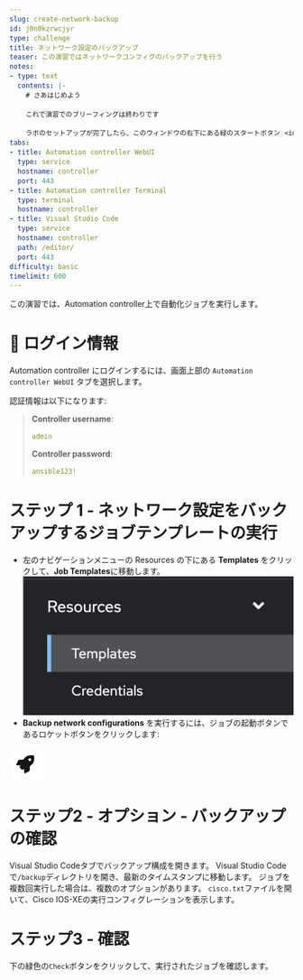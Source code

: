 ```yaml
---
slug: create-network-backup
id: j0n0kzrwcjyr
type: challenge
title: ネットワーク設定のバックアップ
teaser: この演習ではネットワークコンフィグのバックアップを行う
notes:
- type: text
  contents: |-
    # さあはじめよう

    これで演習でのブリーフィングは終わりです

    ラボのセットアップが完了したら、このウィンドウの右下にある緑のスタートボタン <img src="https://github.com/IPvSean/pictures_for_github/blob/master/start_button.png?raw=true" width="100px" align="left"> をクリックします。
tabs:
- title: Automation controller WebUI
  type: service
  hostname: controller
  port: 443
- title: Automation controller Terminal
  type: terminal
  hostname: controller
- title: Visual Studio Code
  type: service
  hostname: controller
  path: /editor/
  port: 443
difficulty: basic
timelimit: 600
---
```

この演習では、Automation controller上で自動化ジョブを実行します。

🔐 ログイン情報
===
Automation controller にログインするには、画面上部の `Automation controller WebUI` タブを選択します。

認証情報は以下になります:

>**Controller username**:
> ```yaml
>admin
>```
>**Controller password**:
>```yaml
>ansible123!
>```


ステップ 1 - ネットワーク設定をバックアップするジョブテンプレートの実行
===

- 左のナビゲーションメニューの Resources の下にある **Templates** をクリックして、**Job Templates**に移動します。 <img src="https://github.com/IPvSean/pictures_for_github/blob/master/job_templates.png?raw=true">
- **Backup network configurations** を実行するには、ジョブの起動ボタンであるロケットボタンをクリックします:

<img src="https://github.com/IPvSean/pictures_for_github/blob/master/launch_job.png?raw=true">

ステップ2 - オプション - バックアップの確認
===

Visual Studio Codeタブでバックアップ構成を開きます。 Visual Studio Codeで`/backup`ディレクトリを開き、最新のタイムスタンプに移動します。 ジョブを複数回実行した場合は、複数のオプションがあります。 `cisco.txt`ファイルを開いて、Cisco IOS-XEの実行コンフィグレーションを表示します。

ステップ3 - 確認
===

下の緑色の`Check`ボタンをクリックして、実行されたジョブを確認します。


